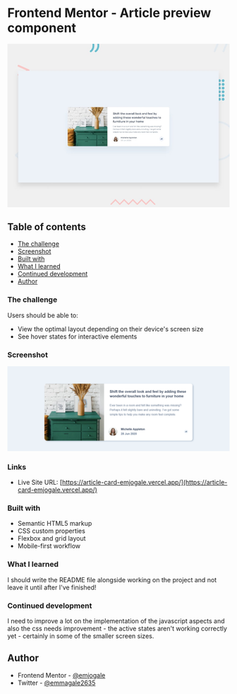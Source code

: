 # Frontend Mentor - Article preview component

![Design preview for the Article preview component coding challenge](./design/desktop-preview.jpg)

## Table of contents

- [The challenge](#the-challenge)
- [Screenshot](#screenshot)
- [Built with](#built-with)
- [What I learned](#what-i-learned)
- [Continued development](#continued-development)
- [Author](#author)

### The challenge

Users should be able to:

- View the optimal layout depending on their device's screen size
- See hover states for interactive elements

### Screenshot

![](./images/screenshot.png)

### Links

- Live Site URL: [https://article-card-emjogale.vercel.app/](https://article-card-emjogale.vercel.app/)

### Built with

- Semantic HTML5 markup
- CSS custom properties
- Flexbox and grid layout
- Mobile-first workflow

### What I learned

I should write the README file alongside working on the project and not leave it until after I've finished!

### Continued development

I need to improve a lot on the implementation of the javascript aspects and also the css needs improvement - the active states aren't working correctly yet - certainly in some of the smaller screen sizes.

## Author

- Frontend Mentor - [@emjogale](https://www.frontendmentor.io/profile/emjogale)
- Twitter - [@emmagale2635](https://www.twitter.com/emmagale2635)
